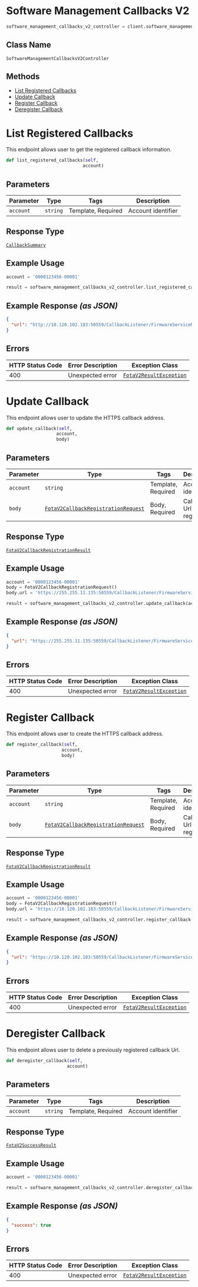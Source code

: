 # Software Management Callbacks V2

```python
software_management_callbacks_v2_controller = client.software_management_callbacks_v2
```

## Class Name

`SoftwareManagementCallbacksV2Controller`

## Methods

* [List Registered Callbacks](../../doc/controllers/software-management-callbacks-v2.md#list-registered-callbacks)
* [Update Callback](../../doc/controllers/software-management-callbacks-v2.md#update-callback)
* [Register Callback](../../doc/controllers/software-management-callbacks-v2.md#register-callback)
* [Deregister Callback](../../doc/controllers/software-management-callbacks-v2.md#deregister-callback)


# List Registered Callbacks

This endpoint allows user to get the registered callback information.

```python
def list_registered_callbacks(self,
                             account)
```

## Parameters

| Parameter | Type | Tags | Description |
|  --- | --- | --- | --- |
| `account` | `string` | Template, Required | Account identifier |

## Response Type

[`CallbackSummary`](../../doc/models/callback-summary.md)

## Example Usage

```python
account = '0000123456-00001'

result = software_management_callbacks_v2_controller.list_registered_callbacks(account)
```

## Example Response *(as JSON)*

```json
{
  "url": "http://10.120.102.183:50559/CallbackListener/FirmwareServiceMessages.asmx"
}
```

## Errors

| HTTP Status Code | Error Description | Exception Class |
|  --- | --- | --- |
| 400 | Unexpected error | [`FotaV2ResultException`](../../doc/models/fota-v2-result-exception.md) |


# Update Callback

This endpoint allows user to update the HTTPS callback address.

```python
def update_callback(self,
                   account,
                   body)
```

## Parameters

| Parameter | Type | Tags | Description |
|  --- | --- | --- | --- |
| `account` | `string` | Template, Required | Account identifier |
| `body` | [`FotaV2CallbackRegistrationRequest`](../../doc/models/fota-v2-callback-registration-request.md) | Body, Required | Callback Url registration |

## Response Type

[`FotaV2CallbackRegistrationResult`](../../doc/models/fota-v2-callback-registration-result.md)

## Example Usage

```python
account = '0000123456-00001'
body = FotaV2CallbackRegistrationRequest()
body.url = 'https://255.255.11.135:50559/CallbackListener/FirmwareServiceMessages.asmx'

result = software_management_callbacks_v2_controller.update_callback(account, body)
```

## Example Response *(as JSON)*

```json
{
  "url": "https://255.255.11.135:50559/CallbackListener/FirmwareServiceMessages.asmx"
}
```

## Errors

| HTTP Status Code | Error Description | Exception Class |
|  --- | --- | --- |
| 400 | Unexpected error | [`FotaV2ResultException`](../../doc/models/fota-v2-result-exception.md) |


# Register Callback

This endpoint allows user to create the HTTPS callback address.

```python
def register_callback(self,
                     account,
                     body)
```

## Parameters

| Parameter | Type | Tags | Description |
|  --- | --- | --- | --- |
| `account` | `string` | Template, Required | Account identifier |
| `body` | [`FotaV2CallbackRegistrationRequest`](../../doc/models/fota-v2-callback-registration-request.md) | Body, Required | Callback Url registration |

## Response Type

[`FotaV2CallbackRegistrationResult`](../../doc/models/fota-v2-callback-registration-result.md)

## Example Usage

```python
account = '0000123456-00001'
body = FotaV2CallbackRegistrationRequest()
body.url = 'https://10.120.102.183:50559/CallbackListener/FirmwareServiceMessages.asmx'

result = software_management_callbacks_v2_controller.register_callback(account, body)
```

## Example Response *(as JSON)*

```json
{
  "url": "https://10.120.102.183:50559/CallbackListener/FirmwareServiceMessages.asmx"
}
```

## Errors

| HTTP Status Code | Error Description | Exception Class |
|  --- | --- | --- |
| 400 | Unexpected error | [`FotaV2ResultException`](../../doc/models/fota-v2-result-exception.md) |


# Deregister Callback

This endpoint allows user to delete a previously registered callback Url.

```python
def deregister_callback(self,
                       account)
```

## Parameters

| Parameter | Type | Tags | Description |
|  --- | --- | --- | --- |
| `account` | `string` | Template, Required | Account identifier |

## Response Type

[`FotaV2SuccessResult`](../../doc/models/fota-v2-success-result.md)

## Example Usage

```python
account = '0000123456-00001'

result = software_management_callbacks_v2_controller.deregister_callback(account)
```

## Example Response *(as JSON)*

```json
{
  "success": true
}
```

## Errors

| HTTP Status Code | Error Description | Exception Class |
|  --- | --- | --- |
| 400 | Unexpected error | [`FotaV2ResultException`](../../doc/models/fota-v2-result-exception.md) |

